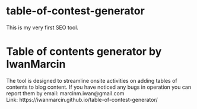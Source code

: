 # table-of-contest-generator
This is my very first SEO tool. 

<h1>Table of contents generator by IwanMarcin</h1>
The tool is designed to streamline onsite activities on adding tables of contents to blog content.
If you have noticed any bugs in operation you can report them by email: marcinm.iwan@gmail.com<br>
Link: https://iwanmarcin.github.io/table-of-contest-generator/
